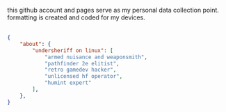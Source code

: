 this github account and pages serve as my personal data collection point. formatting is created and coded for my devices.<br><br>
```json
{
    "about": {
        "undersheriff on linux": [
            "armed nuisance and weaponsmith",
            "pathfinder 2e elitist",
            "retro gamedev hacker",
            "unlicensed hf operator",
            "humint expert"
        ],
    },
}

```
